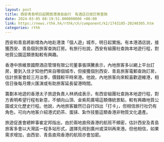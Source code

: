 ```yaml
---
layout: post
title: 西安青島明日起開放港澳自由行　有酒店已收訂房查詢
date: 2024-03-05 08:19:51.000000000 +08:00
link: https://news.rthk.hk/rthk/ch/component/k2/1743105-20240305.htm
categories: rthk
---
```


西安和青島將新增為內地赴港澳「個人遊」城市，明日起實施。有本港酒店說，接獲西安、青島個別旅客查詢訂房。有旅行社說，西安有組團社查詢本地遊行程，對地質公園這類景點較有興趣。

香港中旅維景國際酒店管理有限公司董事張琪騰表示，內地旅客多以網上平台訂房，要到入住才知他們來自哪個城市，但接獲個別西安、青島旅客電郵查詢訂房，估計旅客會趁三月淡季，價錢較平時來港。他說，內地旅客向來較喜歡遊維港，相信日後每月煙火匯演或有助旅客延長留港時間。

籌劃本地遊的香港太子旅遊負責人林炳成表示，有西安組團社查詢本地遊行程，對方表明希望行程有新意，不傾向山頂、金紫荊廣場這類傳統景點，較有興趣地質公園或文化歷史行程。他說，內地旅客雖然已自行四出「打卡」，但相信旅行社仍有角色，可向內地客介紹港式奶茶、蛋撻、紮作技藝這類香港非物質文化遺產。

旅遊促進會總幹事崔定邦指出，由於兩地直飛香港的航班不頻密，估計西安及青島旅客多會以大灣區一程多站形式，選擇先飛到廣州或深圳再來港。但他相信，如果需求增加，由西安、青島直飛香港的航班亦會加密。
